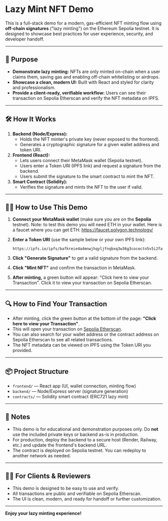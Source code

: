 # Lazy Mint NFT Demo

This is a full-stack demo for a modern, gas-efficient NFT minting flow using **off-chain signatures** ("lazy minting") on the Ethereum Sepolia testnet. It is designed to showcase best practices for user experience, security, and developer handoff.

---

## 🚀 Purpose

- **Demonstrate lazy minting:** NFTs are only minted on-chain when a user claims them, saving gas and enabling off-chain whitelisting or airdrops.
- **Showcase a clean, modern UI:** Built with React and styled for clarity and professionalism.
- **Provide a client-ready, verifiable workflow:** Users can see their transaction on Sepolia Etherscan and verify the NFT metadata on IPFS.

---

## 🛠️ How It Works

1. **Backend (Node/Express):**
   - Holds the NFT minter's private key (never exposed to the frontend).
   - Generates a cryptographic signature for a given wallet address and token URI.
2. **Frontend (React):**
   - Lets users connect their MetaMask wallet (Sepolia testnet).
   - Users enter a Token URI (IPFS link) and request a signature from the backend.
   - Users submit the signature to the smart contract to mint the NFT.
3. **Smart Contract (Solidity):**
   - Verifies the signature and mints the NFT to the user if valid.

---

## 🧑‍💻 How to Use This Demo

1. **Connect your MetaMask wallet** (make sure you are on the **Sepolia** testnet).
   Note: to test this demo you will need ETH in your wallet. Here is a faucet where you can get ETH: https://faucet.polygon.technology/
3. **Enter a Token URI** (use the sample below or your own IPFS link):

   ```
   https://ipfs.io/ipfs/bafkreie4a4mnwjhqyljfnqbxq3w36g3cocectn5v5i2fagirsjmpcld5wu
   ```

4. **Click "Generate Signature"** to get a valid signature from the backend.
5. **Click "Mint NFT"** and confirm the transaction in MetaMask.
6. **After minting,** a green button will appear: "Click here to view your Transaction". Click it to view your transaction on Sepolia Etherscan.

---

## 🔍 How to Find Your Transaction

- After minting, click the green button at the bottom of the page: **"Click here to view your Transaction"**.
- This will open your transaction on [Sepolia Etherscan](https://sepolia.etherscan.io/).
- You can also search for your wallet address or the contract address on Sepolia Etherscan to see all related transactions.
- The NFT metadata can be viewed on IPFS using the Token URI you provided.

---

## 📦 Project Structure

- `frontend/` — React app (UI, wallet connection, minting flow)
- `backend/` — Node/Express server (signature generation)
- `contracts/` — Solidity smart contract (ERC721 lazy mint)

---

## 📝 Notes

- This demo is for educational and demonstration purposes only. Do **not** use the included private keys or backend as-is in production.
- For production, deploy the backend to a secure host (Render, Railway, etc.) and update the frontend's backend URL.
- The contract is deployed on Sepolia testnet. You can redeploy to another network as needed.

---

## 🧑‍💼 For Clients & Reviewers

- This demo is designed to be easy to use and verify.
- All transactions are public and verifiable on Sepolia Etherscan.
- The UI is clean, modern, and ready for handoff or further customization.

---

**Enjoy your lazy minting experience!**
